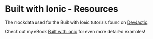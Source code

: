 # Built with Ionic - Resources

The mockdata used for the Built with Ionic tutorials found on [Devdactic](https://devdactic.com).

Check out my eBook [Built with Ionic](https://builtwithionic.com/) for even more detailed examples!